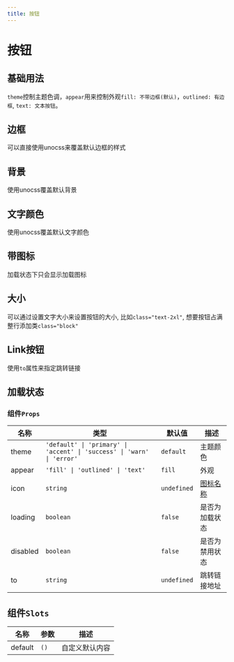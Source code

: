 ```yaml
---
title: 按钮
---
```


# 按钮

## 基础用法
`theme`控制主题色调，`appear`用来控制外观`fill: 不带边框(默认)`，`outlined: 有边框`, `text: 文本按钮`。
<demo src="../example/button/basic.vue"/>

## 边框
可以直接使用unocss来覆盖默认边框的样式
<demo src="../example/button/border.vue"/>

## 背景
使用unocss覆盖默认背景
<demo src="../example/button/bg.vue"/>

## 文字颜色
使用unocss覆盖默认文字颜色
<demo src="../example/button/text.vue"/>

## 带图标
加载状态下只会显示加载图标
<demo src="../example/button/icon.vue" />

## 大小
可以通过设置文字大小来设置按钮的大小, 比如`class="text-2xl"`, 想要按钮占满整行添加类`class="block"`
<demo src="../example/button/size.vue" />

## Link按钮
使用`to`属性来指定跳转链接
<demo src="../example/button/link.vue" />

## 加载状态
<demo src="../example/button/state.vue" />

### 组件`Props`
| 名称 | 类型 | 默认值 | 描述 |
| --- | --- | --- | --- |
| theme | `'default' \| 'primary' \| 'accent' \| 'success' \| 'warn' \| 'error'` | `default` | 主题颜色 |
| appear | `'fill' \| 'outlined' \| 'text'` | `fill` | 外观 |
| icon | `string` | `undefined` | [图标名称](/components/icon) |
| loading | `boolean` | `false` | 是否为加载状态 |
| disabled | `boolean` | `false` | 是否为禁用状态 |
| to | `string` | `undefined` | 跳转链接地址 |

## 组件`Slots`
| 名称 | 参数 | 描述 |
| --- | --- | --- |
| default | `()` | 自定义默认内容 |